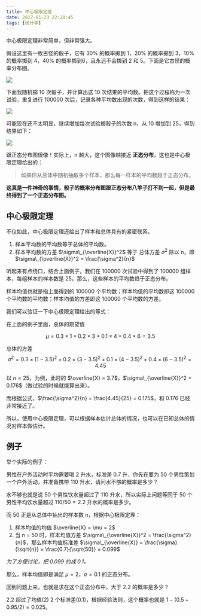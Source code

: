 ```yaml
---
title: 中心极限定理
date: 2017-01-23 22:28:45
tags: [统计学]
---
```


中心极限定理非常简单，但非常强大。

<!--more-->

假设这里有一枚古怪的骰子，它有 30% 的概率掷到 1，20% 的概率掷到 3，10% 的概率掷到 4，40% 的概率掷到6，且永远不会掷到 2 和 5。下面是它古怪的概率分布图。

![](http://7xo08n.com1.z0.glb.clouddn.com/blog/central-limit-theorem/0.png)

下面我随机掷 10 次骰子，并计算出这 10 次结果的平均数。把这个过程称为一次试验，重复进行 100000 次后，记录各种平均数出现的次数，得到这样的结果：

![](http://7xo08n.com1.z0.glb.clouddn.com/blog/central-limit-theorem/1.png)

可能现在还不太明显，继续增加每次试验掷骰子的次数 n，从 10 增加到 25，得到结果如下：

![](http://7xo08n.com1.z0.glb.clouddn.com/blog/central-limit-theorem/2.png)

跟正态分布图很像！实际上，n 越大，这个图像越接近 **正态分布**，这也是中心极限定理给出的：

> 如果你从总体中随机抽取多个样本，那么每一样本的平均数趋于正态分布。

**这真是一件神奇的事情，骰子的概率分布图跟正态分布八竿子打不到一起，但是最终得到了一个正态分布图。**

## 中心极限定理

不仅如此，中心极限定理还给出了样本和总体具有的紧密联系。

1. 样本平均数的平均数等于总体的平均数。
2. 样本平均数的方差 $\sigma\_{\overline{X}}^2$ 等于 总体方差 $\sigma^2$ 除以 n，即 $\sigma\_{\overline{X}}^2 = \frac{\sigma^2}{n}$

听起来有点绕口，结合上面例子，我们在 100000 次试验中得到了 100000 组样本，每组样本的样本数是 25，那么，这些样本的平均数趋于正态分布。

样本均值也就是指上面得到的 100000 个平均数；样本均值的平均数即这 100000 个平均数的平均数；样本均值的方差即这 100000 个平均数的方差。

我们可以验证一下中心极限定理给出的等式：

在上面的例子里面，总体的期望值

$$
\mu = 0.3 \times 1 + 0.2 \times 3 + 0.1 \times 4 + 0.4 \times 6 = 3.5
$$

总体的方差
$$
\sigma^2 = 0.3 \times (1 - 3.5)^2 + 0.2 \times (3 - 3.5)^2 + 0.1 \times (4 - 3.5)^2 + 0.4 \times (6 - 3.5)^2 = 4.45
$$

以 $n = 25$，为例，此时的 $\overline{X} = 3.7$，$\sigma\_{\overline{X}}^2 = 0.176$（做试验的时候就能算出来）。

而根据公式，$\frac{\sigma^2}{n} = \frac{4.45}{25} = 0.175$，和 0.176 已经非常接近了。

所以，使用中心极限定理，可以根据样本估计总体的情况，也可以在已知总体的情况对样本做估计。

## 例子

举个实际的例子：

男性在户外活动时平均需要喝 2 升水，标准差 0.7 升，你先在要为 50 个男性策划一个户外活动，并准备携带 110 升水，请问水不够的概率是多少？

水不够也就是说 50 个男性饮水量超过了 110 升水，所以实际上问题等同于 50 个男性平均饮水量超过 $110 / 50 = 2.2$ 升水的概率是多少。

而 50 正是从总体中抽出的样本数 n，根据中心极限定理：

1. 样本均值的均值 $\overline{X} = \mu = 2$
2. 当 n = 50 时，样本均值方差 $\sigma\_{\overline{X}}^2 = \frac{\sigma^2}{n}$，那么样本均值标准差 $\sigma\_{\overline{X}} = \frac{\sigma}{\sqrt{n}} = \frac{0.7}{\sqrt{50}} = 0.099$

*为了方便讨论，把 0.099 约成 0.1。*

那么，样本均值即是满足 $\mu = 2$，${\sigma = 0.1}$ 的正态分布。

回到问题上来，也就是求在这个正态分布中，大于 2.2 的概率是多少？

2.2 超过了均值(2) 2 个标准差(0.1)，根据经验法则，这个概率也就是 $1 - (0.5 + 0.95 / 2) = 0.025$。
